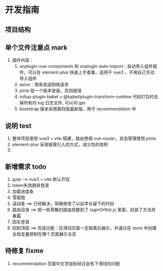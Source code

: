 # 开发指南

## 项目结构

## 单个文件注意点 mark
1. 插件内容：
   1. unplugin-vue-components 和 unplugin-auto-import：自动导入组件插件，可以在 element-plus 快速上手查看，适用于 vue3 ，不用自己手动导入组件
   2. axios：用来发送网络请求
   3. pinia 低一个版本安装，否则报错
   4. rollup-plugin-babel + @babel/plugin-transform-runtime 代码打包时去掉所有的 log 日志文件, 可以问 gpt
   5. bootstrap 版本采用第四版最新版，用于 recommendation 中
   

## 说明 test
1. 整体项目使用 vue3 + vite 搭建，路由使用 vue-router，状态管理使用 pinia
2. element-plus 采用按需引入的方式，减少包的体积
3. 

## 新增需求 todo
1. gzip --> vue3 + vite 默认开启
2. token失效跳转登录
3. 加载进度条
4. 雪碧图
5. 滚动条 ==> 已经解决，简略修改了以前学长留下的代码
6. 路由目录 ==> 把一些零散的路由规整到了 loginOrNot.js 里面，封装了方法并暴露
7. 回车登录
8. 回到顶部  ==> 完成功能：在滑动页面一定距离后展示，并通过在 store 中创建全局变量控制在哪个页面展示与否


## 待修复 fixme
1. recommendation 页面中文字鼠标经过会有下滑线的问题
